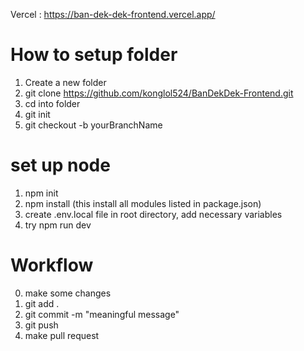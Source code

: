 Vercel : https://ban-dek-dek-frontend.vercel.app/

# How to setup folder
1. Create a new folder
2. git clone https://github.com/konglol524/BanDekDek-Frontend.git
3. cd into folder
4. git init
5. git checkout -b yourBranchName

# set up node
1. npm init
2. npm install (this install all modules listed in package.json)
3. create .env.local file in root directory, add necessary variables
4. try npm run dev

# Workflow
0. make some changes
1. git add .
2. git commit -m "meaningful message"
3. git push
4. make pull request
